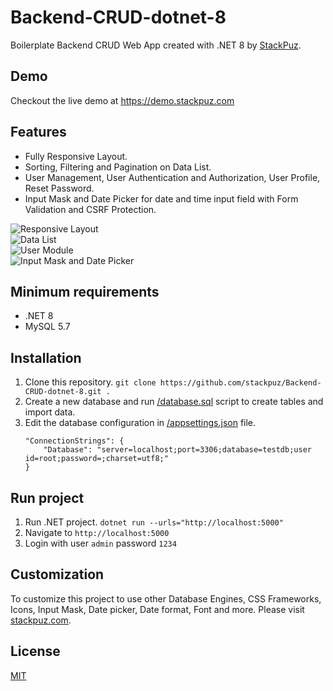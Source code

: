 # Backend-CRUD-dotnet-8
Boilerplate Backend CRUD Web App created with .NET 8 by [StackPuz](https://stackpuz.com).

## Demo
Checkout the live demo at https://demo.stackpuz.com

## Features
- Fully Responsive Layout.
- Sorting, Filtering and Pagination on Data List.
- User Management, User Authentication and Authorization, User Profile, Reset Password.
- Input Mask and Date Picker for date and time input field with Form Validation and CSRF Protection.

![Responsive Layout](https://stackpuz.com/img/feature/responsive.gif)  
![Data List](https://stackpuz.com/img/feature/list.gif)  
![User Module](https://stackpuz.com/img/feature/user.png)  
![Input Mask and Date Picker](https://stackpuz.com/img/feature/date.gif)

## Minimum requirements
- .NET 8
- MySQL 5.7

## Installation
1. Clone this repository. `git clone https://github.com/stackpuz/Backend-CRUD-dotnet-8.git .`
2. Create a new database and run [/database.sql](/database.sql) script to create tables and import data.
3. Edit the database configuration in [/appsettings.json](/appsettings.json) file.
    ```
    "ConnectionStrings": {
        "Database": "server=localhost;port=3306;database=testdb;user id=root;password=;charset=utf8;"
    }
    ```

## Run project

1. Run .NET project. `dotnet run --urls="http://localhost:5000"`
2. Navigate to `http://localhost:5000`
3. Login with user `admin` password `1234`

## Customization
To customize this project to use other Database Engines, CSS Frameworks, Icons, Input Mask, Date picker, Date format, Font and more. Please visit [stackpuz.com](https://stackpuz.com).

## License

[MIT](https://opensource.org/licenses/MIT)